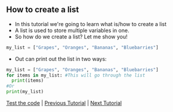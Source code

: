 ## How to create a list

* In this tutorial we're going to learn what is/how to create a list
* A list is used to store multiple variables in one.
* So how do we create a list? Let me show you!

```python
my_list = ["Grapes", "Oranges", "Bananas", "Bluebarries"]
```
* Out can print out the list in two ways:
```python
my_list = ["Grapes", "Oranges", "Bananas", "Bluebarries"]
for items in my_list: #This will go through the list
  print(items)
#Or
print(my_list)
```
[Test the code](https://onlinegdb.com) | [Previous Tutorial](tutorial1) | [Next Tutorial](tutorial4)
